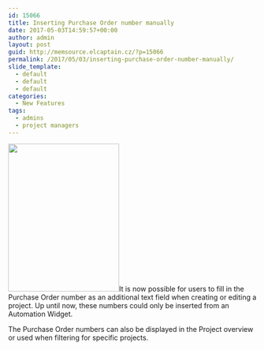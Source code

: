 ```yaml
---
id: 15066
title: Inserting Purchase Order number manually
date: 2017-05-03T14:59:57+00:00
author: admin
layout: post
guid: http://memsource.elcaptain.cz/?p=15066
permalink: /2017/05/03/inserting-purchase-order-number-manually/
slide_template:
  - default
  - default
  - default
categories:
  - New Features
tags:
  - admins
  - project managers
---
```

<img class="size-medium wp-image-15067 alignright" src="http://www.memsource.com/wp-content/uploads/2017/05/Purchase-Order-number-225x300.png" alt="" width="225" height="300" data-id="15067" />It is now possible for users to fill in the Purchase Order number as an additional text field when creating or editing a project. Up until now, these numbers could only be inserted from an Automation Widget.

The Purchase Order numbers can also be displayed in the Project overview or used when filtering for specific projects.

&nbsp;